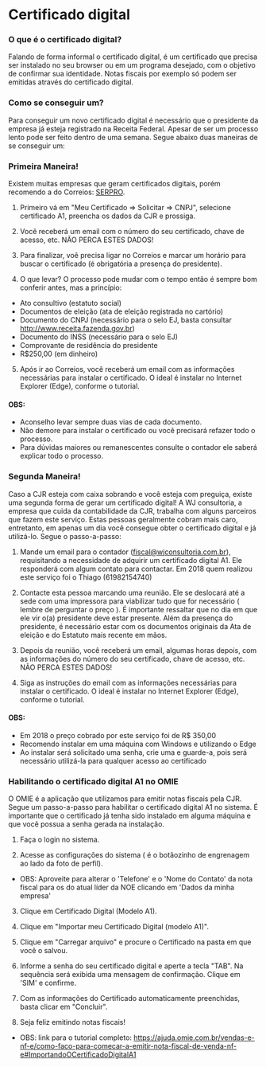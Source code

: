 # Certificado digital

### O que é o certificado digital?
Falando de forma informal o certificado digital, é um certificado que precisa ser instalado no seu browser ou em um programa desejado, com o objetivo de confirmar sua identidade. Notas fiscais por exemplo só podem ser emitidas através do certificado digital.

### Como se conseguir um?
Para conseguir um novo certificado digital é necessário que o presidente da empresa já esteja registrado na Receita Federal. Apesar de ser um processo lento pode ser feito dentro de uma semana. Segue abaixo duas maneiras de se conseguir um:


### Primeira Maneira!
Existem muitas empresas que geram certificados digitais, porém recomendo a do Correios: [SERPRO](https://certificados.serpro.gov.br/arcorreiosrfb/).

1) Primeiro vá em "Meu Certificado => Solicitar => CNPJ", selecione certificado A1, preencha os dados da CJR e prossiga.

2) Você receberá um email com o número do seu certificado, chave de acesso, etc. NÃO PERCA ESTES DADOS!

3) Para finalizar, voê precisa ligar no Correios e marcar um horário para buscar o certificado (é obrigatória a presença do presidente).

4) O que levar?
O processo pode mudar com o tempo então é sempre bom conferir antes, mas a princípio:
- Ato consultivo (estatuto social)
- Documentos de eleição (ata de eleição registrada no cartório)
- Documento do CNPJ (necessário para o selo EJ, basta consultar http://www.receita.fazenda.gov.br)
- Documento do INSS (necessário para o selo EJ)
- Comprovante de residência do presidente
- R$250,00 (em dinheiro)

5) Após ir ao Correios, você receberá um email com as informações necessárias para instalar o certificado. O ideal é instalar no Internet Explorer (Edge), conforme o tutorial.

#### OBS:
- Aconselho levar sempre duas vias de cada documento.
- Não demore para instalar o certificado ou você precisará refazer todo o processo.
- Para dúvidas maiores ou remanescentes consulte o contador ele saberá explicar todo o processo.

### Segunda Maneira!
Caso a CJR esteja com caixa sobrando e você esteja com preguiça, existe uma segunda forma de gerar um certificado digital! A WJ consultoria, a empresa que cuida da contabilidade da CJR, trabalha com alguns parceiros que fazem este serviço. Estas pessoas geralmente cobram mais caro, entretanto, em apenas um dia você consegue obter o certificado digital e já utilizá-lo. Segue o passo-a-passo:

1) Mande um email para o contador (fiscal@wjconsultoria.com.br), requisitando a necessidade de adquirir um certificado digital A1. Ele responderá com algum contato para contactar. Em 2018 quem realizou este serviço foi o Thiago (61982154740)

2) Contacte esta pessoa marcando uma reunião. Ele se deslocará até a sede com uma impressora para viabilizar tudo que for necessário ( lembre de perguntar o preço ). É importante ressaltar que no dia em que ele vir o(a) presidente deve estar presente. Além da presença do presidente, é necessário estar com os documentos originais da Ata de eleição e do Estatuto mais recente em mãos.

3) Depois da reunião, você receberá um email, algumas horas depois, com as informações do número do seu certificado, chave de acesso, etc. NÃO PERCA ESTES DADOS!

4) Siga as instruções do email com as informações necessárias para instalar o certificado. O ideal é instalar no Internet Explorer (Edge), conforme o tutorial.

#### OBS:
- Em 2018 o preço cobrado por este serviço foi de R$ 350,00
- Recomendo instalar em uma máquina com Windows e utilizando o Edge
- Ao instalar será solicitado uma senha, crie uma e guarde-a, pois será necessário utilizá-la para qualquer acesso ao certificado

### Habilitando o certificado digital A1 no OMIE
O OMIE é a aplicação que utilizamos para emitir notas fiscais pela CJR. Segue um passo-a-passo para habilitar o certificado digital A1 no sistema. É importante que o certificado já tenha sido instalado em alguma máquina e que você possua a senha gerada na instalação.

1) Faça o login no sistema.

2) Acesse as configurações do sistema ( é o botãozinho de engrenagem ao lado da foto de perfil).

- OBS: Aproveite para alterar o 'Telefone' e o 'Nome do Contato' da nota fiscal para os do atual líder da NOE clicando em 'Dados da minha empresa'

3) Clique em Certificado Digital (Modelo A1).

4) Clique em "Importar meu Certificado Digital (modelo A1)".

5) Clique em "Carregar arquivo" e procure o Certificado na pasta em que você o salvou.

6) Informe a senha do seu certificado digital e aperte a tecla "TAB". Na sequência será exibida uma mensagem de confirmação. Clique em 'SIM' e confirme.

7) Com as informações do Certificado automaticamente preenchidas, basta clicar em "Concluir".

8) Seja feliz emitindo notas fiscais!

- OBS: link para o tutorial completo: https://ajuda.omie.com.br/vendas-e-nf-e/como-faco-para-comecar-a-emitir-nota-fiscal-de-venda-nf-e#ImportandoOCertificadoDigitalA1